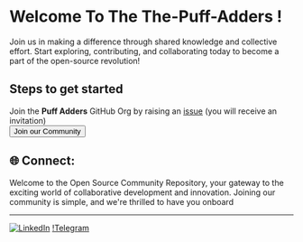 # Welcome To The The-Puff-Adders !

Join us in making a difference through shared knowledge and collective effort. Start exploring, contributing, and collaborating today to become a part of the open-source revolution!

## Steps to get started
Join the **Puff Adders** GitHub Org by raising an [issue](https://github.com/The-Puff-Adders/support/issues/new?assignees=&labels=invite+me+to+the+organisation&projects=&template=invitation.yml&title=Please+invite+me+to+the+GitHub+Community+Organization) (you will receive an invitation)
<a href="https://github.com/The-Puff-Adders/support/issues/new?assignees=&labels=invite+me+to+the+organisation&template=invitation.yml&title=Please+invite+me+to+the+Puff+Adders+Community+">
<br>
<button >Join our Community </button></a>



## 🌐 Connect:
Welcome to the Open Source Community Repository, your gateway to the exciting world of collaborative development and innovation. Joining our community is simple, and we're thrilled to have you onboard <br>
<hr>


[![LinkedIn](https://img.shields.io/badge/LinkedIn-%230077B5.svg?logo=linkedin&logoColor=white)](https://www.linkedin.com/company/puff-adders/)
[!Telegram](https://t.me/The_puff_adders)


